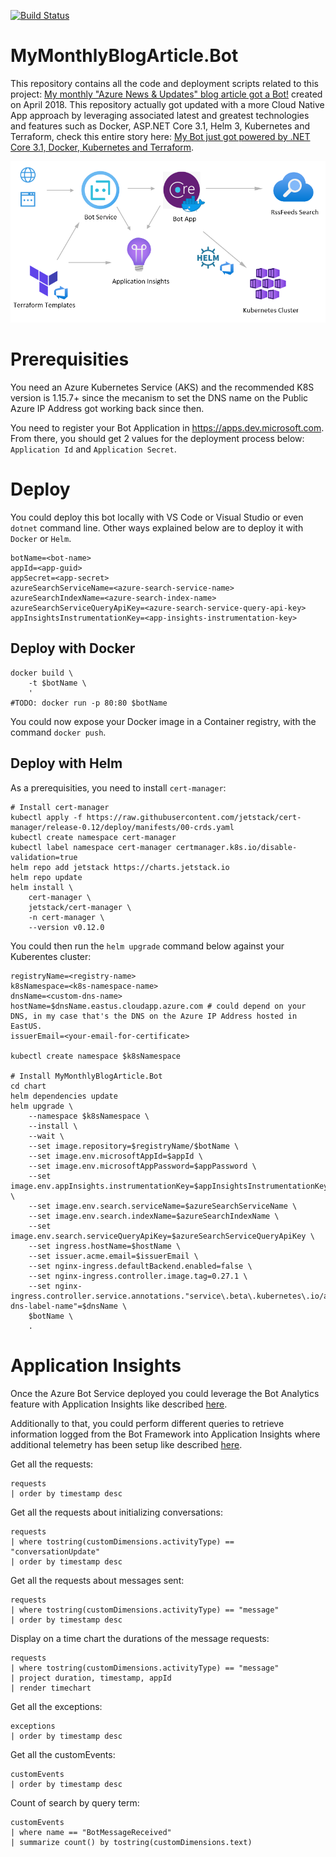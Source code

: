 [![Build Status](https://dev.azure.com/mabenoit-ms/MyOwnBacklog/_apis/build/status/MyMonthlyBlogArticle.Bot?branchName=master)](https://dev.azure.com/mabenoit-ms/MyOwnBacklog/_build/latest?definitionId=111&branchName=master)

# MyMonthlyBlogArticle.Bot

This repository contains all the code and deployment scripts related to this project: [My monthly "Azure News & Updates" blog article got a Bot!](https://alwaysupalwayson.blogspot.com/2018/04/my-monthly-azure-news-updates-blog.html) created on April 2018. This repository actually got updated with a more Cloud Native App approach by leveraging associated latest and greatest technologies and features such as Docker, ASP.NET Core 3.1, Helm 3, Kubernetes and Terraform, check this entire story here: [My Bot just got powered by .NET Core 3.1, Docker, Kubernetes and Terraform](https://alwaysupalwayson.blogspot.com/2019/12/my-bot-just-got-powered-by-net-core-31.html).

![Flow & Architecture diagram](./FlowAndArchitecture.PNG "Flow & Architecture diagram")

# Prerequisities

You need an Azure Kubernetes Service (AKS) and the recommended K8S version is 1.15.7+ since the mecanism to set the DNS name on the Public Azure IP Address got working back since then.

You need to register your Bot Application in https://apps.dev.microsoft.com. From there, you should get 2 values for the deployment process below: `Application Id` and `Application Secret`.

# Deploy

You could deploy this bot locally with VS Code or Visual Studio or even `dotnet` command line. Other ways explained below are to deploy it with `Docker` or `Helm`.

```
botName=<bot-name>
appId=<app-guid>
appSecret=<app-secret>
azureSearchServiceName=<azure-search-service-name>
azureSearchIndexName=<azure-search-index-name>
azureSearchServiceQueryApiKey=<azure-search-service-query-api-key>
appInsightsInstrumentationKey=<app-insights-instrumentation-key>
```

## Deploy with Docker

```
docker build \
    -t $botName \
    '
#TODO: docker run -p 80:80 $botName
```

You could now expose your Docker image in a Container registry, with the command `docker push`.

## Deploy with Helm

As a prerequisities, you need to install `cert-manager`:
```
# Install cert-manager
kubectl apply -f https://raw.githubusercontent.com/jetstack/cert-manager/release-0.12/deploy/manifests/00-crds.yaml
kubectl create namespace cert-manager
kubectl label namespace cert-manager certmanager.k8s.io/disable-validation=true
helm repo add jetstack https://charts.jetstack.io
helm repo update
helm install \
    cert-manager \
    jetstack/cert-manager \
    -n cert-manager \
    --version v0.12.0
```

You could then run the `helm upgrade` command below against your Kuberentes cluster:

```
registryName=<registry-name>
k8sNamespace=<k8s-namespace-name>
dnsName=<custom-dns-name>
hostName=$dnsName.eastus.cloudapp.azure.com # could depend on your DNS, in my case that's the DNS on the Azure IP Address hosted in EastUS.
issuerEmail=<your-email-for-certificate>

kubectl create namespace $k8sNamespace

# Install MyMonthlyBlogArticle.Bot
cd chart
helm dependencies update
helm upgrade \
    --namespace $k8sNamespace \
    --install \
    --wait \
    --set image.repository=$registryName/$botName \
    --set image.env.microsoftAppId=$appId \
    --set image.env.microsoftAppPassword=$appPassword \
    --set image.env.appInsights.instrumentationKey=$appInsightsInstrumentationKey \
    --set image.env.search.serviceName=$azureSearchServiceName \
    --set image.env.search.indexName=$azureSearchIndexName \
    --set image.env.search.serviceQueryApiKey=$azureSearchServiceQueryApiKey \
    --set ingress.hostName=$hostName \
    --set issuer.acme.email=$issuerEmail \
    --set nginx-ingress.defaultBackend.enabled=false \
    --set nginx-ingress.controller.image.tag=0.27.1 \
    --set nginx-ingress.controller.service.annotations."service\.beta\.kubernetes\.io/azure-dns-label-name"=$dnsName \
    $botName \
    .
```

# Application Insights

Once the Azure Bot Service deployed you could leverage the Bot Analytics feature with Application Insights like described [here](https://docs.microsoft.com/azure/bot-service/bot-service-manage-analytics).

Additionally to that, you could perform different queries to retrieve information logged from the Bot Framework into Application Insights where additional telemetry has been setup like described [here](https://docs.microsoft.com/azure/bot-service/bot-builder-telemetry).

Get all the requests:
```
requests
| order by timestamp desc
```

Get all the requests about initializing conversations:
```
requests
| where tostring(customDimensions.activityType) == "conversationUpdate"
| order by timestamp desc
```

Get all the requests about messages sent:
```
requests
| where tostring(customDimensions.activityType) == "message"
| order by timestamp desc
```

Display on a time chart the durations of the message requests:
```
requests
| where tostring(customDimensions.activityType) == "message"
| project duration, timestamp, appId
| render timechart
```

Get all the exceptions:
```
exceptions
| order by timestamp desc
```

Get all the customEvents:
```
customEvents
| order by timestamp desc
```

Count of search by query term:
```
customEvents
| where name == "BotMessageReceived" 
| summarize count() by tostring(customDimensions.text)
```
